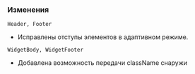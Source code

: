 ### Изменения

`Header, Footer`

- Исправлены отступы элементов в адаптивном режиме. 

`WidgetBody, WidgetFooter`

- Добавлена возможность передачи className снаружи